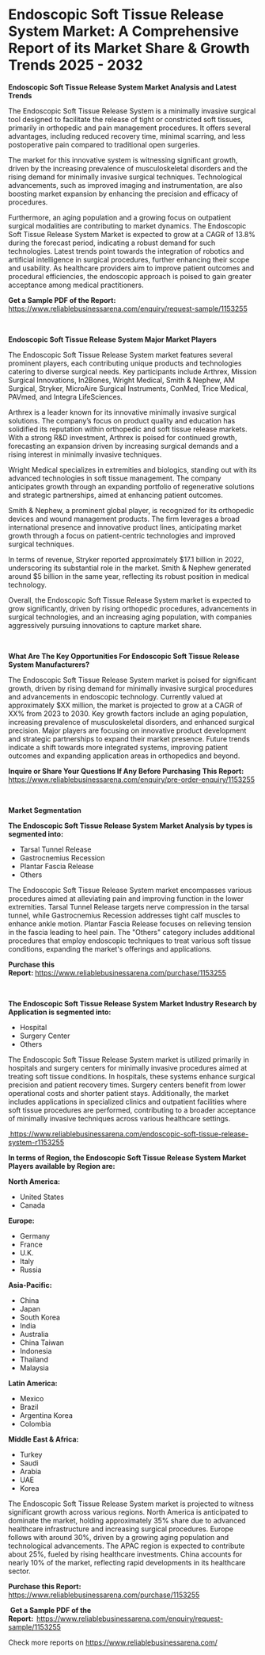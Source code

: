 <p><h1>Endoscopic Soft Tissue Release System Market: A Comprehensive Report of its Market Share & Growth Trends 2025 - 2032</h1></p><p><strong>Endoscopic Soft Tissue Release System Market Analysis and Latest Trends</strong></p>
<p><p>The Endoscopic Soft Tissue Release System is a minimally invasive surgical tool designed to facilitate the release of tight or constricted soft tissues, primarily in orthopedic and pain management procedures. It offers several advantages, including reduced recovery time, minimal scarring, and less postoperative pain compared to traditional open surgeries. </p><p>The market for this innovative system is witnessing significant growth, driven by the increasing prevalence of musculoskeletal disorders and the rising demand for minimally invasive surgical techniques. Technological advancements, such as improved imaging and instrumentation, are also boosting market expansion by enhancing the precision and efficacy of procedures.</p><p>Furthermore, an aging population and a growing focus on outpatient surgical modalities are contributing to market dynamics. The Endoscopic Soft Tissue Release System Market is expected to grow at a CAGR of 13.8% during the forecast period, indicating a robust demand for such technologies. Latest trends point towards the integration of robotics and artificial intelligence in surgical procedures, further enhancing their scope and usability. As healthcare providers aim to improve patient outcomes and procedural efficiencies, the endoscopic approach is poised to gain greater acceptance among medical practitioners.</p></p>
<p><strong>Get a Sample PDF of the Report:&nbsp;</strong> <a href="https://www.reliablebusinessarena.com/enquiry/request-sample/1153255?utm_campaign=2648&utm_medium=2&utm_source=Github&utm_content=ia&utm_term=05032025&utm_id=endoscopic-soft-tissue-release-system">https://www.reliablebusinessarena.com/enquiry/request-sample/1153255</a></p>
<p>&nbsp;</p>
<p><strong>Endoscopic Soft Tissue Release System Major Market Players</strong></p>
<p><p>The Endoscopic Soft Tissue Release System market features several prominent players, each contributing unique products and technologies catering to diverse surgical needs. Key participants include Arthrex, Mission Surgical Innovations, In2Bones, Wright Medical, Smith & Nephew, AM Surgical, Stryker, MicroAire Surgical Instruments, ConMed, Trice Medical, PAVmed, and Integra LifeSciences.</p><p>Arthrex is a leader known for its innovative minimally invasive surgical solutions. The company’s focus on product quality and education has solidified its reputation within orthopedic and soft tissue release markets. With a strong R&D investment, Arthrex is poised for continued growth, forecasting an expansion driven by increasing surgical demands and a rising interest in minimally invasive techniques.</p><p>Wright Medical specializes in extremities and biologics, standing out with its advanced technologies in soft tissue management. The company anticipates growth through an expanding portfolio of regenerative solutions and strategic partnerships, aimed at enhancing patient outcomes.</p><p>Smith & Nephew, a prominent global player, is recognized for its orthopedic devices and wound management products. The firm leverages a broad international presence and innovative product lines, anticipating market growth through a focus on patient-centric technologies and improved surgical techniques.</p><p>In terms of revenue, Stryker reported approximately $17.1 billion in 2022, underscoring its substantial role in the market. Smith & Nephew generated around $5 billion in the same year, reflecting its robust position in medical technology.</p><p>Overall, the Endoscopic Soft Tissue Release System market is expected to grow significantly, driven by rising orthopedic procedures, advancements in surgical technologies, and an increasing aging population, with companies aggressively pursuing innovations to capture market share.</p></p>
<p>&nbsp;</p>
<p><strong>What Are The Key Opportunities For Endoscopic Soft Tissue Release System Manufacturers?</strong></p>
<p><p>The Endoscopic Soft Tissue Release System market is poised for significant growth, driven by rising demand for minimally invasive surgical procedures and advancements in endoscopic technology. Currently valued at approximately $XX million, the market is projected to grow at a CAGR of XX% from 2023 to 2030. Key growth factors include an aging population, increasing prevalence of musculoskeletal disorders, and enhanced surgical precision. Major players are focusing on innovative product development and strategic partnerships to expand their market presence. Future trends indicate a shift towards more integrated systems, improving patient outcomes and expanding application areas in orthopedics and beyond.</p></p>
<p><strong>Inquire or Share Your Questions If Any Before Purchasing This Report:</strong> <a href="https://www.reliablebusinessarena.com/enquiry/pre-order-enquiry/1153255?utm_campaign=2648&utm_medium=2&utm_source=Github&utm_content=ia&utm_term=05032025&utm_id=endoscopic-soft-tissue-release-system">https://www.reliablebusinessarena.com/enquiry/pre-order-enquiry/1153255</a></p>
<p>&nbsp;</p>
<p><strong>Market Segmentation</strong></p>
<p><strong>The Endoscopic Soft Tissue Release System Market Analysis by types is segmented into:</strong></p>
<p><ul><li>Tarsal Tunnel Release</li><li>Gastrocnemius Recession</li><li>Plantar Fascia Release</li><li>Others</li></ul></p>
<p><p>The Endoscopic Soft Tissue Release System market encompasses various procedures aimed at alleviating pain and improving function in the lower extremities. Tarsal Tunnel Release targets nerve compression in the tarsal tunnel, while Gastrocnemius Recession addresses tight calf muscles to enhance ankle motion. Plantar Fascia Release focuses on relieving tension in the fascia leading to heel pain. The "Others" category includes additional procedures that employ endoscopic techniques to treat various soft tissue conditions, expanding the market's offerings and applications.</p></p>
<p><strong>Purchase this Report:&nbsp;</strong><a href="https://www.reliablebusinessarena.com/purchase/1153255?utm_campaign=2648&utm_medium=2&utm_source=Github&utm_content=ia&utm_term=05032025&utm_id=endoscopic-soft-tissue-release-system">https://www.reliablebusinessarena.com/purchase/1153255</a></p>
<p>&nbsp;</p>
<p><strong>The Endoscopic Soft Tissue Release System Market Industry Research by Application is segmented into:</strong></p>
<p><ul><li>Hospital</li><li>Surgery Center</li><li>Others</li></ul></p>
<p><p>The Endoscopic Soft Tissue Release System market is utilized primarily in hospitals and surgery centers for minimally invasive procedures aimed at treating soft tissue conditions. In hospitals, these systems enhance surgical precision and patient recovery times. Surgery centers benefit from lower operational costs and shorter patient stays. Additionally, the market includes applications in specialized clinics and outpatient facilities where soft tissue procedures are performed, contributing to a broader acceptance of minimally invasive techniques across various healthcare settings.</p></p>
<p><a href="https://www.reliablebusinessarena.com/endoscopic-soft-tissue-release-system-r1153255?utm_campaign=2648&utm_medium=2&utm_source=Github&utm_content=ia&utm_term=05032025&utm_id=endoscopic-soft-tissue-release-system">&nbsp;https://www.reliablebusinessarena.com/endoscopic-soft-tissue-release-system-r1153255</a></p>
<p><strong>In terms of Region, the Endoscopic Soft Tissue Release System Market Players available by Region are:</strong></p>
<p>
    <p> <strong> North America: </strong>
        <ul>
            <li>United States</li>
            <li>Canada</li>
        </ul>
        </p> 
    <p> <strong> Europe: </strong>
        <ul>
            <li>Germany</li>
            <li>France</li>
            <li>U.K.</li>
            <li>Italy</li>
            <li>Russia</li>
        </ul>
        </p> 
    <p> <strong> Asia-Pacific: </strong>
        <ul>
            <li>China</li>
            <li>Japan</li>
            <li>South Korea</li>
            <li>India</li>
            <li>Australia</li>
            <li>China Taiwan</li>
            <li>Indonesia</li>
            <li>Thailand</li>
            <li>Malaysia</li>
        </ul>
        </p> 
    <p> <strong> Latin America: </strong>
        <ul>
            <li>Mexico</li>
            <li>Brazil</li>
            <li>Argentina Korea</li>
            <li>Colombia</li>
        </ul>
        </p> 
    <p> <strong> Middle East & Africa: </strong>
        <ul>
            <li>Turkey</li>
            <li>Saudi</li>
            <li>Arabia</li>
            <li>UAE</li>
            <li>Korea</li>
        </ul>
    </p>
    </p>
<p><p>The Endoscopic Soft Tissue Release System market is projected to witness significant growth across various regions. North America is anticipated to dominate the market, holding approximately 35% share due to advanced healthcare infrastructure and increasing surgical procedures. Europe follows with around 30%, driven by a growing aging population and technological advancements. The APAC region is expected to contribute about 25%, fueled by rising healthcare investments. China accounts for nearly 10% of the market, reflecting rapid developments in its healthcare sector.</p></p>
<p><strong>Purchase this Report: </strong><a href="https://www.reliablebusinessarena.com/purchase/1153255?utm_campaign=2648&utm_medium=2&utm_source=Github&utm_content=ia&utm_term=05032025&utm_id=endoscopic-soft-tissue-release-system">https://www.reliablebusinessarena.com/purchase/1153255</a></p>
<p>&nbsp;<strong>Get a Sample PDF of the Report:&nbsp;&nbsp;</strong><a href="https://www.reliablebusinessarena.com/enquiry/request-sample/1153255?utm_campaign=2648&utm_medium=2&utm_source=Github&utm_content=ia&utm_term=05032025&utm_id=endoscopic-soft-tissue-release-system">https://www.reliablebusinessarena.com/enquiry/request-sample/1153255</a></p>
<p><strong></strong></p>
<p>Check more reports on <a href="https://www.reliablebusinessarena.com/?utm_campaign=2648&utm_medium=2&utm_source=Github&utm_content=ia&utm_term=05032025&utm_id=endoscopic-soft-tissue-release-system">https://www.reliablebusinessarena.com/</a></p>